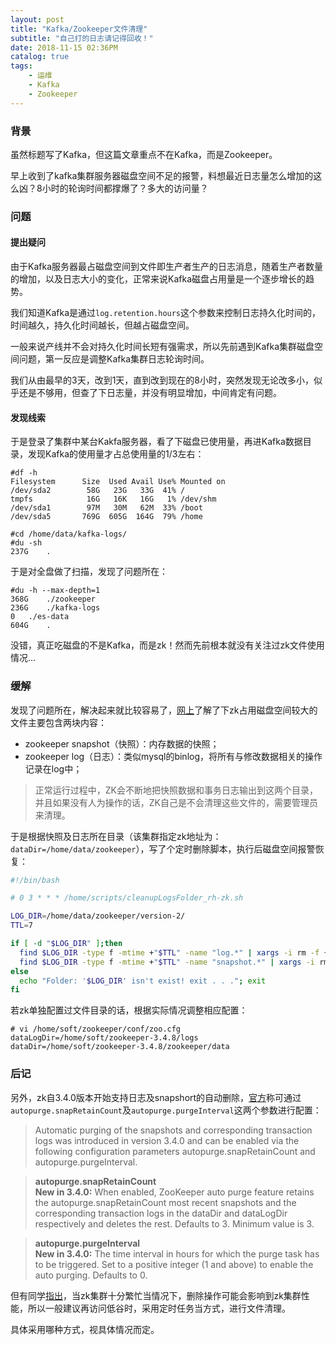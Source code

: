```yaml
---
layout: post
title: "Kafka/Zookeeper文件清理"
subtitle: "自己打的日志请记得回收！"
date: 2018-11-15 02:36PM
catalog: true
tags:
    - 运维
    - Kafka
    - Zookeeper
---
```


### 背景

虽然标题写了Kafka，但这篇文章重点不在Kafka，而是Zookeeper。

早上收到了kafka集群服务器磁盘空间不足的报警，料想最近日志量怎么增加的这么凶？8小时的轮询时间都撑爆了？多大的访问量？

### 问题

#### 提出疑问

由于Kafka服务器最占磁盘空间到文件即生产者生产的日志消息，随着生产者数量的增加，以及日志大小的变化，正常来说Kafka磁盘占用量是一个逐步增长的趋势。

我们知道Kafka是通过`log.retention.hours`这个参数来控制日志持久化时间的，时间越久，持久化时间越长，但越占磁盘空间。

一般来说产线并不会对持久化时间长短有强需求，所以先前遇到Kafka集群磁盘空间问题，第一反应是调整Kafka集群日志轮询时间。

我们从由最早的3天，改到1天，直到改到现在的8小时，突然发现无论改多小，似乎还是不够用，但查了下日志量，并没有明显增加，中间肯定有问题。

#### 发现线索

于是登录了集群中某台Kakfa服务器，看了下磁盘已使用量，再进Kafka数据目录，发现Kafka的使用量才占总使用量的1/3左右：

```
#df -h
Filesystem      Size  Used Avail Use% Mounted on
/dev/sda2        58G   23G   33G  41% /
tmpfs            16G   16K   16G   1% /dev/shm
/dev/sda1        97M   30M   62M  33% /boot
/dev/sda5       769G  605G  164G  79% /home

#cd /home/data/kafka-logs/
#du -sh
237G	.
```

于是对全盘做了扫描，发现了问题所在：

```
#du -h --max-depth=1
368G	./zookeeper
236G	./kafka-logs
0	./es-data
604G	.
```

没错，真正吃磁盘的不是Kafka，而是zk！然而先前根本就没有关注过zk文件使用情况…

### 缓解

发现了问题所在，解决起来就比较容易了，[网上][1]了解了下zk占用磁盘空间较大的文件主要包含两块内容：

- zookeeper snapshot（快照）：内存数据的快照；
- zookeeper log（日志）：类似mysql的binlog，将所有与修改数据相关的操作记录在log中；

> 正常运行过程中，ZK会不断地把快照数据和事务日志输出到这两个目录，并且如果没有人为操作的话，ZK自己是不会清理这些文件的，需要管理员来清理。

于是根据快照及日志所在目录（该集群指定zk地址为：`dataDir=/home/data/zookeeper`），写了个定时删除脚本，执行后磁盘空间报警恢复：

```bash
#!/bin/bash

# 0 3 * * * /home/scripts/cleanupLogsFolder_rh-zk.sh

LOG_DIR=/home/data/zookeeper/version-2/
TTL=7

if [ -d "$LOG_DIR" ];then
  find $LOG_DIR -type f -mtime +"$TTL" -name "log.*" | xargs -i rm -f {}
  find $LOG_DIR -type f -mtime +"$TTL" -name "snapshot.*" | xargs -i rm -f {}
else
  echo "Folder: '$LOG_DIR' isn't exist! exit . . ."; exit
fi
```

若zk单独配置过文件目录的话，根据实际情况调整相应配置：

```
# vi /home/soft/zookeeper/conf/zoo.cfg
dataLogDir=/home/soft/zookeeper-3.4.8/logs
dataDir=/home/soft/zookeeper-3.4.8/zookeeper/data
```

### 后记

另外，zk自3.4.0版本开始支持日志及snapshort的自动删除，[官方][2]称可通过`autopurge.snapRetainCount`及`autopurge.purgeInterval`这两个参数进行配置：

> Automatic purging of the snapshots and corresponding transaction logs was introduced in version 3.4.0 and can be enabled via the following configuration parameters autopurge.snapRetainCount and autopurge.purgeInterval.

> **autopurge.snapRetainCount**  
> **New in 3.4.0:** When enabled, ZooKeeper auto purge feature retains the autopurge.snapRetainCount most recent snapshots and the corresponding transaction logs in the dataDir and dataLogDir respectively and deletes the rest. Defaults to 3. Minimum value is 3.

> **autopurge.purgeInterval**  
> **New in 3.4.0:** The time interval in hours for which the purge task has to be triggered. Set to a positive integer (1 and above) to enable the auto purging. Defaults to 0.

但有同学[指出][3]，当zk集群十分繁忙当情况下，删除操作可能会影响到zk集群性能，所以一般建议再访问低谷时，采用定时任务当方式，进行文件清理。

具体采用哪种方式，视具体情况而定。

[1]: http://blog.51cto.com/nileader/932156 "【ZooKeeper Notes 9】ZooKeepr日志清理"
[2]: https://zookeeper.apache.org/doc/r3.4.8/zookeeperAdmin.html "ZooKeeper Administrator's Guide - A Guide to Deployment and Administration"
[3]: http://www.cnblogs.com/yuyijq/p/3438829.html "Zookeeper-Zookeeper的配置"